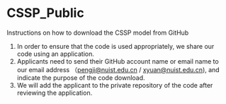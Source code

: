 # CSSP_Public
Instructions on how to download the CSSP model from GitHub

1. In order to ensure that the code is used appropriately, we share our code using an application. 
2. Applicants need to send their GitHub account name or email name to our email address （pengji@nuist.edu.cn / xyuan@nuist.edu.cn), and indicate the purpose of the code download.
3.  We will add the applicant to the private repository of the code after reviewing the application.
